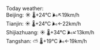 Today weather:  
Beijing: ☀️   🌡️+24°C 🌬️↖19km/h  
Tianjin: ☀️   🌡️+24°C 🌬️←22km/h  
Shijiazhuang: ☀️   🌡️+34°C 🌬️↙13km/h  
Tangshan: ⛅️  🌡️+19°C 🌬️←19km/h  
